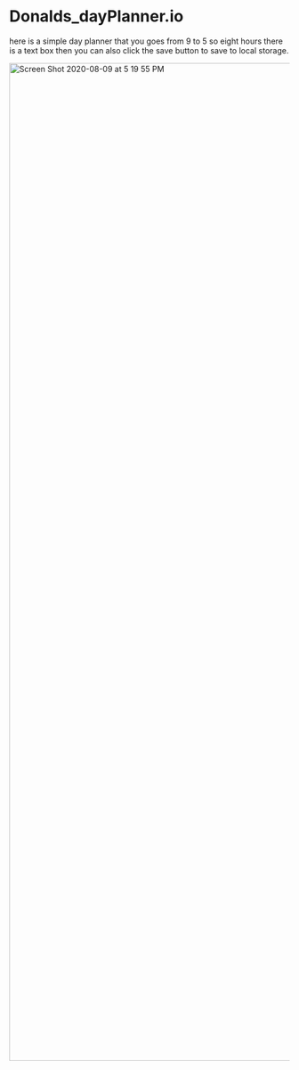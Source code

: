 # Donalds_dayPlanner.io

here is a simple day planner that you goes from 9 to 5 so eight hours there is a text box then you can also click the save button to save to local storage.




<img width="1792" alt="Screen Shot 2020-08-09 at 5 19 55 PM" src="https://user-images.githubusercontent.com/65515339/89744768-f3cb6780-da64-11ea-8bd7-385a9b22e69b.png">
